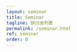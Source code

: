 ```yaml
---
layout: seminar
title: Seminar
tagline: 研讨会列表
permalink: /seminar.html
ref: seminar
order: 0
---
```


[//]: # (所有讲座如下：)
